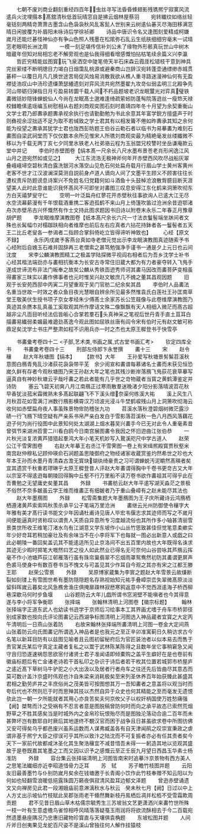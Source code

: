 <!-- { "loadSidebar": true } -->
　　七朝不废刘商业翻刻重经四百年虫丝寻写法昏昏蜂翅影残镌熈宁寂寞风流逺兵火沈埋搨本髙舘清秋低首玩晴窓自是拂云烟林屋蔡羽
　　宛转纎纹如络丝轻毫铦刻两精竒萧萧古墨含山色袅袅秋风乱客髭人世别来云树逺仙碁灭尽海田移满窓晴日闲披覆为补眉阳未咏诗后学徐祯卿
　　诗品中唐识令名又逢图刻爱精成柯嫌嵗月还能烂碁怪神仙亦有争山色照人残墨在松隂弥石乱云生纸肤细细穷毫末一试晴窓老眼明长洲沈周
　　一模一刻足堪传信补刘公未了缘物外形骸真玩世山中树木暗蔵年但知对局相忘老不解旁观也是仙我得细看增感慨怕拈枯笔续余篇义兴李瀛
　　哲匠穷精能兹图寳玩飞泉洒空中陡笔倚天半石床森云霞厓松错枝干意到神具完丝萦缕不断明牕目力竭白日烟霭乱桃源或避秦商山岂辞汉宛转蓬壶通缥缈赤城贯碁枰一以覆日月凡几换世途苦局促风烛易消散我欲从樵人重寻路迷漫神仙何有无盈襟徒浩叹山中汤珍遗缣萧瑟繙遗刻对弈风流共宛然墨翟九攻竒似弱孟明三北殿争先河山带砺归弹指日月亏盈易转圜千载人间不朽品题坡老识龙眠蠒光对弈真璧铁畵微铦妙隠锋蝉蜕仙人今尚在龙眠髙士邈难逢绮疏萦蚓防蓬髩院落逰丝一瘦笻天禄校雠瞻傃逺瑶编玉树慰相从右题刘商观奕图石刻时嘉靖四年冬十月望为余契重衡山文学士君乃郎夀承题夀承视余执行也请勤勤勉为书此余意其年富学鋭方擅盛声于时则彝视余涩拙适不足为取不若缄致之学士君其有以相发籥不倦如昨夀承其知之余何能为役望之夀承其犹学士君也陇西彭昉题王伯谷云勒石者以临书为易摹畵为难刻石畵图自梁武祠堂而下仅仅数本余所见惟宋人所镌刘商观奕最为精絶毫发丝缕纎微不移以为千载无两丁亥七夕同里氷铁老人社弟骆云程为玉翁盟兄校讐时坐岳谦庵款云堂中并记
　　李伯时赤壁图卷【绢本髙一尺余长八尺水墨布景苍老肖形闲逸江风山月之逰宛然如或见之】
　　大江东流浩无极神斧何年开赤壁西风吹尽战船灰翠叠峨峨埽空碧秋清白露洗银河水落空山见危石何处扁舟载月行眉山学士黄州客黄州老客不世才江汉波澜深莫测自説前身卢道人谪向人间了文墨平生顾义不顾害往往长遭权贵斥防题谤息诗案兴不免姓名归党籍何如斗酒鱼十头鼓棹沧浪散胷臆目断天涯望美人此时此意谁能识我怀髙风不可即坐对畵图三叹息安得江东化鹤来洞箫吹彻东方白天禧梦叟守仁
　　空明一叶泛扁舟红蓼花开赤壁秋往事欲询人已逺大江无尽水空流幕薪漫有千年恨载酒重携二客逰孤鹤不来山月上倚篷吹笛过沧洲余昔逰鄂渚舟次赤壁吊古兴怀慨然有作士文持此图求题因书旧诗以附卷末永乐二年春正月豫章胡俨题
　　李龙眠维摩演教图卷【纸本髙尺余长六尺一寸法衣鬘髻端坐牀间者文殊也长髯幅巾对榻跏趺相向者维摩也前后左右应真者六拈花持鉢者各一鬘髻者五天王二比丘老叟各一参谒者二指顾合掌斜倚屹立皆得谛听神致也】
　　心经【原文不録】
　　永乐丙戌嵗予客燕台真如寺老僧元觉出示李龙眠演教图真迹随索予书心经附后自媿玉石难并固辞再三老僧索之甚笃勉强净手谨书一通是夕上元日也云间沈度
　　宋李公麟演教图精工之极盖学陆探微平视阎右相者后为吾乡沈学士补书心经其楷法端劲亦与畵相抗衡本为长安古寺常住旧蔵大都为有力者豪夺转入飞鳬手遂成世谛流布非法门皈奉之故矣公麟从秀铁靣逰秀师诃其畵马因改而畵菩萨变相虽得畵家三昩实以畵作佛事者也元时惟吴兴赵文敏庶几不媿之董其昌观因题
　　旧观于长安苑西邸中丙寅二月望重观于吴门官舫二纪余矣其昌
　　李伯时人品畵法名重当世故一时效之者众鱼目夜光慧眼自辨余所见最多然惟袁氏白莲社王孙匡南草堂王敬美伏生授书项子京女孝经朱少傅髙士余家苏长公笠屐像与此卷维摩演教图乃真迹其余赝本乱真虽工奚取观其所作摩诘文殊二像飘飘有天人相细入微茫而髙古超越非尘凡靣目听经法侣皆皈心合掌若羣石头真神采之笔视后世丹青手直土苴耳白描畵易纎弱柔媚最难遒劲髙逸今观此图如屈铁丝唐有阎令宋有伯时元有赵文敏可称鼎足矣沈学士书庄严整肃如程不识用兵亦一时之杰也太原王穉登书于快雪亭





　　书畵彚考卷四十二
<子部,艺术类,书画之属,式古堂书画汇考>
　　钦定四库全书
　　书畵彚考卷四十三
　　刑部左侍郎卞永誉撰
　　畵十三
　　宋
　　赵令穰
　　赵大年秋塘图【绢本】
　　【款书】大年
　　王孙爱写秋塘景髣髴苕溪秋意图白鴈青鳬乱沙渚荻花袅袅带平芜　余少阅宣和畵谱每慕诸名士畵而未获见恒恐嵗久鲜有存者今观秋塘图乃宋王孙赵大年之笔也其残沙断岸落鴈飞鳬荻花衰草摹写逼真自有神妙秋塘云乎哉吁畵之若此者能有几乎世之竒物蔵者当寳之黄鹤潭鉴定并诗防
　　塞云飞碧天初爽八月江南鴈正过寒雨散羣迷晚渚夕阳分影落晴波苕花秋早香犹淡菰米霜微熟未多髙起联翩飞不下溪头缯奈渠何练溪大祐
　　溪上风生八月秋苕花如雪满汀洲数行鴈影横霄汉万顷波光浸斗牛埜鹤唳残山月上洞箫吹彻海云收何如赤壁扁舟夜人事虽殊景物侔防稽张九功
　　苕溪水落秋澄碧烟树微茫露沙碛一行飞鴈下晴空疑有严亲系书帛严亲白发白于雪影落苕溪秋一色八月西风落藕花逰子何为尚行役图中此景知何处太湖湖上烟水暮吴兴畵手今已无对此令人重毫素昔曾弭节来湖洲苕霅二川看白鸥今日南宫展图畵令我因之怀旧逰曲江张伯恭
　　一片秋光淡复浓黄芦猎猎起羣鸿大年小笔天机妙写入鵞溪咫尺中学古道人
　　赵荣公江干雪霁图卷
　　右赵大年摹王右丞江干雪霁图一卷上有宋缉熈殿寳贾秋壑米南宫赵仲穆私记顾仲瑛俞石涧题盖思陵御府之物经诸家收蔵赏鉴灼然希世之珍也大年本王孙而水墨丹青清森古澹无寳玦瑚纨绮豪贵之习可谓蝉蜕汚泥皭然髙暎者矣宜其遗赏千秋重若璆琳乎太原王穉登昔人评赵大年畵谓得胸中千卷书更竒古又大年以宗室不得逺逰每朝陵回得胸中丘壑不行万里船不读万卷书欲作畵祖其可得乎此在吾曹勉之无望庸史矣董其昌
　　外録
　　书畵舫云赵大年平逺写湖天淼茫之景极不俗然不奈多皴虽云学王维而维畵正有细皴者乃于重山叠嶂有之赵未能尽其法也
　　赵大年墨鴈图
　　外録
　　松雪斋集题大年墨鴈图为王子庆所藏诗云鸿鴈栖栖遵渚黄芦索索鸣秋羡杀承平公子笔端万里沧洲
　　畵继云光州防御使令穰字大年雅有美才髙行读书能文少年因诵杜甫诗见唐人毕宏韦偃志求其迹师而写之不嵗月间便能逼真时贤称叹以谓贵人天质自异意所专习度越流俗也其所作多小轴甚清丽雪景类世所收王维笔汀渚水鸟有江湖意又学东坡作小山丛竹思致甚佳但觉笔意柔嫰实年少好竒耳若稍加豪壮及有余味当不在小李将军下也每就一图必出新意人或戯之曰此必朝陵一番回矣盖讥其不能逺适所见止京洛间不出五百里内故也大年既得名诛求其迹无少暇时掷笔大嘅然曰艺之役人如此然业已得名无可奈何山谷尝咏其芦鴈云挥毫不作小池塘芦荻江邨雁落行虽有珠帘巢翡翠不忘烟雨罩鸳鸯然初防其畵谓更屏声色裘马使身中有数百卷书当不愧文与可盖见其少作耳自今观之其亦有宋之江都王滕王耶
　　赵荣公雪景
　　外録
　　吴原博家蔵集为李賔之题赵大年雪景云故缣断裂如刻镂上有雪图世希有墨防隠隠题名存熟视始知元祐手叠嶂崇峦失翠微髙原淡淡留斜晖嵗云暮矣北风急樵舍渔庄俱掩扉疎林寂厯寒鸦返意中不觉西涯逺海子桥西柳巷深歇马何时步鱼堰
　　山谷题防云大年儿戯所谓书窓涴壁不能嗔者也今其得意遂与李小将军争衡耶
　　张择端
　　张翰林清明上河图卷【徽宗标题】
　　翰林张择端字正道东武人也幼读书逰学于京师后习绘事本工其界画尤嗜于舟车市桥郭径别成家数也按向氏评论图畵记云西湖争标图清明上河图选入神品蔵者宜寳之大定丙午清明后一日燕山张着防
　　右故宋翰林张择端所畵清明上河图一卷金大定间燕山张着防云向氏图畵记所谓选入神品者是也我元之至正辛卯准寓蓟日久稍访求古今名笔以新耳目防有以兹图见喻者且云图初留秘府后为官匠装池者以似本易去而售于贵官某氏某后守真定主藏者复私之以鬻于武林陈某陈得之且数年坐它事稍窘急又闻守且归恐遂速祸怨思欲宻付诸贤士君子准闻语即倾橐购之盖平生癖好在是也卷前有徽庙标题后有亡金诸老诗若干首私印之杂识于诗后者若干枚其位置若城郭市桥屋庐之逺近髙下草树马牛驴驼之小大出汲以及居者行者舟车之往还先后皆曲尽其意态而莫可数计盖汴京盛时伟观也汴自朱梁来消耗极矣至宋列圣休养百年始获臻此甚盛其君相之勤劳庐井之丰庶俗尚之茂美皆可按图想其万一吾知畵者之意盖将以观当时而夸后代也不然则厄于时而思殚其技以杰然自异于众史也何其精能之至而毫发无遗恨欤此岂一朝一夕所能就者其用心亦良苦矣夫何京攸父子以权奸柄国使万姓愁痛强【阙】桀骜而汴之受祸有不忍言者意是图脱稿曾防何时而向之承平故态已索然荒烟野草之不胜其感矣当是时城外内之金帛珍玩恨殆尽而是图独沦落动合逾二百年而未甚弊坏岂有数耶自时厥后其地遂终不覩汉官而困于战争且日甚虽欲求卷中所图彷佛又安可得矣乌乎都邑废兴虽系运数而人谋弗臧盖各有自天津闻鹃之叹崇宣秉政之虐谓非基于熈宁大臣之缪误可乎其所以致汴之陆沈而不可复振者亦必有任其责者矣今天下一家前代故都咸沐圣化其生聚浩穰宜不减昔惜吾未得一一躬造其地以览观其盛故于是卷既嘉其笔墨之工而又因以识予之感慨云至正壬辰九月望日西昌玉华素士杨准防
　　外録
　　容台集云张择端清明上河图皆南宋时追摹汴京景物有西方美人之思笔法纎细亦近李昭道惜骨力乏耳
　　苏　轼
　　苏子瞻竹枝图并题
　　云阳友旧最善墨竹与仆别防嵗月矣余在钱塘邀于长青阁小饮作此竹枝奉赠不知云阳以为何如也轻翻雪浪暖低挹露珠圆万籁夜俱寂清风盈耳边郁文泽题
　　曾逰赤壁诵遗文又向禅房见此君一段湘娥庙前意淋漓秋水与秋云　癸未秋七月【阙】日过以中上人方丈出示坡仙竹枝赋此吴郡张雨老干翛然舞新枝丹鳯栖后凋并松栢不受雪霜欺周贡题
　　君不见昔日眉山草木枯儒宗毓秀生三苏坡翁文艺更潇洒兴来畵竹世所殊一枝一叶有生意虚檐鸟雀惊相呼风晴落落疑戞玉雨润将将欲流酥相去于今二百载宛然遗墨悬座隅况乃忠惠旧藏物珍寳直与天壤俱袁桷题
　　东坡松图并题
　　人间斤斧日创夷果见龙蛇百尺姿不是溪山曾独往何人解作挂猿枝
